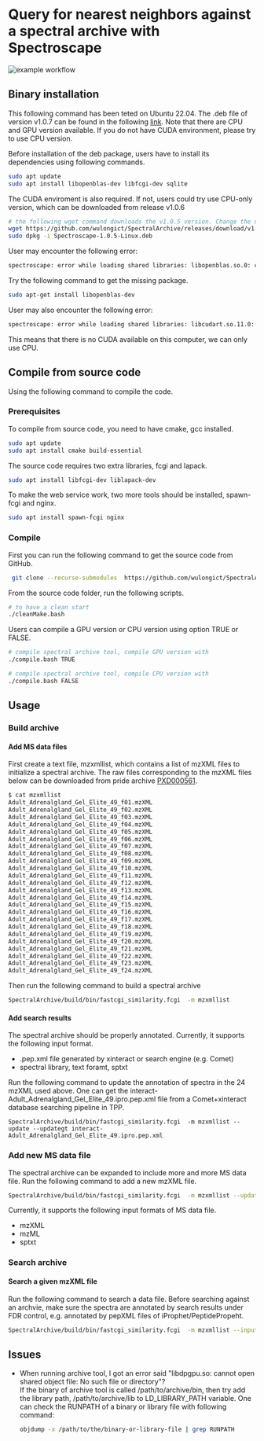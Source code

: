 # Query for nearest neighbors against a spectral archive with Spectroscape

![example workflow](https://github.com/wulongict/SpectralArchive/actions/workflows/cmake.yml/badge.svg)

## Binary installation 
This following command has been teted on Ubuntu 22.04. The .deb file of version v1.0.7 can be found in the following [link](https://github.com/wulongict/SpectralArchive/releases/latest). Note that there are CPU and GPU version available. If you do not have CUDA environment, please try to use CPU version.  

Before installation of the deb package, users have to install its dependencies using following commands.  
```bash
sudo apt update
sudo apt install libopenblas-dev libfcgi-dev sqlite
```

The CUDA enviroment is also required. If not, users could try use CPU-only version, which can be downloaded from release v1.0.6

```bash 
# the following wget command downloads the v1.0.5 version. Change the url to get a newer version.
wget https://github.com/wulongict/SpectralArchive/releases/download/v1.0.5/Spectroscape-1.0.5-Linux.deb
sudo dpkg -i Spectroscape-1.0.5-Linux.deb
```

User may encounter the following error: 
```bash
spectroscape: error while loading shared libraries: libopenblas.so.0: cannot open shared object file: No such file or directory
```

Try the following command to get the missing package.

```bash
sudo apt-get install libopenblas-dev
```

User may also encounter the following error:
```bash
spectroscape: error while loading shared libraries: libcudart.so.11.0: cannot open shared object file: No such file or directory
```

This means that there is no CUDA available on this computer, we can only use CPU. 



## Compile from source code

Using the following command to compile the code. 

### Prerequisites

To compile from source code, you need to have cmake, gcc installed. 
```bash
sudo apt update
sudo apt install cmake build-essential 
```

The source code requires two extra libraries, fcgi and lapack. 

```bash
sudo apt install libfcgi-dev liblapack-dev 
```

To make the web service work, two more tools should be installed, spawn-fcgi and nginx. 
```bash
sudo apt install spawn-fcgi nginx
```


### Compile

First you can run the following command to get the source code from GitHub. 

```bash
 git clone --recurse-submodules  https://github.com/wulongict/SpectralArchive.git
```

From the source code folder, run the following scripts. 
```bash
# to have a clean start
./cleanMake.bash

```

Users can compile a GPU version or CPU version using option TRUE or FALSE. 

```bash
# compile spectral archive tool, compile GPU version with 
./compile.bash TRUE
```

```bash
# compile spectral archive tool, compile CPU version with 
./compile.bash FALSE
```


## Usage
### Build archive
#### Add MS data files
First create a text file, mzxmllist, which contains a list of mzXML files to initialize a spectral archive. The raw files corresponding to the mzXML files below can be downloaded from pride archive [PXD000561](http://ftp.ebi.ac.uk/pride-archive/2014/04/PXD000561/).
```bash
$ cat mzxmllist
Adult_Adrenalgland_Gel_Elite_49_f01.mzXML
Adult_Adrenalgland_Gel_Elite_49_f02.mzXML
Adult_Adrenalgland_Gel_Elite_49_f03.mzXML
Adult_Adrenalgland_Gel_Elite_49_f04.mzXML
Adult_Adrenalgland_Gel_Elite_49_f05.mzXML
Adult_Adrenalgland_Gel_Elite_49_f06.mzXML
Adult_Adrenalgland_Gel_Elite_49_f07.mzXML
Adult_Adrenalgland_Gel_Elite_49_f08.mzXML
Adult_Adrenalgland_Gel_Elite_49_f09.mzXML
Adult_Adrenalgland_Gel_Elite_49_f10.mzXML
Adult_Adrenalgland_Gel_Elite_49_f11.mzXML
Adult_Adrenalgland_Gel_Elite_49_f12.mzXML
Adult_Adrenalgland_Gel_Elite_49_f13.mzXML
Adult_Adrenalgland_Gel_Elite_49_f14.mzXML
Adult_Adrenalgland_Gel_Elite_49_f15.mzXML
Adult_Adrenalgland_Gel_Elite_49_f16.mzXML
Adult_Adrenalgland_Gel_Elite_49_f17.mzXML
Adult_Adrenalgland_Gel_Elite_49_f18.mzXML
Adult_Adrenalgland_Gel_Elite_49_f19.mzXML
Adult_Adrenalgland_Gel_Elite_49_f20.mzXML
Adult_Adrenalgland_Gel_Elite_49_f21.mzXML
Adult_Adrenalgland_Gel_Elite_49_f22.mzXML
Adult_Adrenalgland_Gel_Elite_49_f23.mzXML
Adult_Adrenalgland_Gel_Elite_49_f24.mzXML

```
Then run the following command to build a spectral archive
```bash
SpectralArchive/build/bin/fastcgi_similarity.fcgi  -m mzxmllist
```
#### Add search results
The spectral archive should be properly annotated. Currently, it supports the following input format.
- .pep.xml file generated by xinteract or search engine (e.g. Comet)
- spectral library, text foramt, sptxt

Run the following command to update the annotation of spectra in the 24 mzXML used above. One can get the interact-Adult_Adrenalgland_Gel_Elite_49.ipro.pep.xml file from a Comet+xinteract database searching pipeline in TPP.
```
SpectralArchive/build/bin/fastcgi_similarity.fcgi  -m mzxmllist --update --updategt interact-Adult_Adrenalgland_Gel_Elite_49.ipro.pep.xml
```

### Add new MS data file
The spectral archive can be expanded to include more and more MS data file. Run the following command to add a new mzXML file.
```bash
SpectralArchive/build/bin/fastcgi_similarity.fcgi  -m mzxmllist --update --updaterawdata <input>.mzXML
```
Currently, it supports the following input formats of MS data file.
- mzXML
- mzML
- sptxt

### Search archive
#### Search a given mzXML file
Run the following command to search a data file. Before searching against an archvie, make sure the spectra are annotated by search results under FDR control, e.g. annotated by pepXML files of iProphet/PeptidePropeht. 

```bash
SpectralArchive/build/bin/fastcgi_similarity.fcgi  -m mzxmllist --inputsource cmd --datafile <input>.mzXML
```



## Issues
- When running archive tool, I got an error said "libdpgpu.so: cannot open shared object file: No such file or directory"?  
    If the binary of archive tool is called /path/to/archive/bin, then try add the library path, /path/to/archive/lib to LD_LIBRARY_PATH variable.
    One can check the RUNPATH of a binary or library file with following command: 
    ```bash
    objdump -x /path/to/the/binary-or-library-file | grep RUNPATH
    ```

